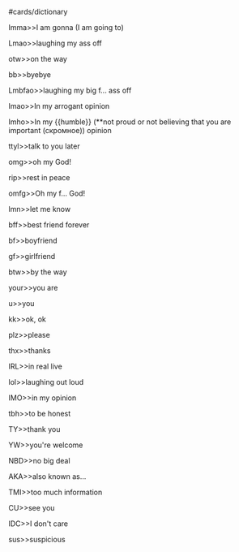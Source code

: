 #cards/dictionary 

Imma>>I am gonna (I am going to)

Lmao>>laughing my ass off <!--SR:!2024-01-08,14,290-->

otw>>on the way

bb>>byebye

Lmbfao>>laughing my big f... ass off

Imao>>In my arrogant opinion

Imho>>In my {{humble}} (**not proud or not believing that you are important (скромное)) opinion <!--SR:!2024-01-10,16,294-->

ttyl>>talk to you later

omg>>oh my God!

rip>>rest in peace

omfg>>Oh my f... God!

lmn>>let me know

bff>>best friend forever

bf>>boyfriend

gf>>girlfriend

btw>>by the way

your>>you are

u>>you

kk>>ok, ok <!--SR:!2024-01-10,9,282-->

plz>>please

thx>>thanks <!--SR:!2024-01-11,10,282-->

IRL>>in real live

lol>>laughing out loud

IMO>>in my opinion

tbh>>to be honest

TY>>thank you

YW>>you're welcome <!--SR:!2024-01-05,11,274-->

NBD>>no big deal <!--SR:!2024-01-03,9,270-->

AKA>>also known as...

TMI>>too much information

CU>>see you

IDC>>I don't care

sus>>suspicious